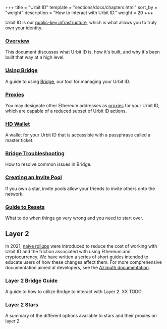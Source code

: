 +++
title = "Urbit ID"
template = "sections/docs/chapters.html"
sort_by = "weight"
description = "How to interact with Urbit ID."
weight = 20
+++

Urbit ID is our [public-key infrastructure](/manual/id/overview), which is
what allows you to truly own your identity.

### [Overview](/manual/id/overview)

This document discusses what Urbit ID is, how it's built, and why it's been
built that way at a high level.

### [Using Bridge](/manual/id/using-bridge)

A guide to using [Bridge](https://bridge.urbit.org), our tool for managing your
Urbit ID.

### [Proxies](/manual/id/proxies)

You may designate other Ethereum addresses as [proxies](https://developers.urbit.org/reference/glossary/proxies)
for your Urbit ID, which are capable of a reduced subset of Urbit ID actions.

### [HD Wallet](/manual/id/hd-wallet)

A wallet for your Urbit ID that is accessible with a passphrase called a master
ticket.

### [Bridge Troubleshooting](/manual/id/bridge-troubleshooting)

How to resolve common issues in Bridge.

### [Creating an Invite Pool](/manual/id/creating-an-invite-pool)

If you own a star, invite pools allow your friends to invite others onto the
network.

### [Guide to Resets](/manual/id/guide-to-resets)

What to do when things go very wrong and you need to start over.

## Layer 2

In 2021, [naive rollups](https://urbit.org/blog/rollups) were introduced to reduce the cost of
working with Urbit ID and the friction associated with using Ethereum and
cryptocurrency. We have written a series of short guides intended to educate
users of how these changes affect them. For more comprehensive documentation
aimed at developers, see the [Azimuth documentation](https://developers.urbit.org/reference/azimuth/azimuth).

### Layer 2 Bridge Guide

A guide to how to utilize Bridge to interact with Layer 2. XX TODO

### [Layer 2 Stars](/manual/id/l2-star)

A summary of the different options available to stars and their proxies on layer 2.
